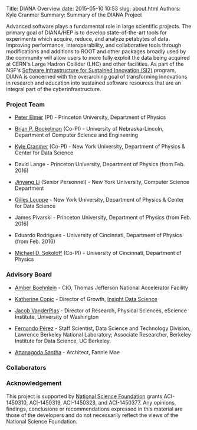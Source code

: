 Title: DIANA Overview
date: 2015-05-10 10:53
slug: about.html
Authors: Kyle Cranmer
Summary: Summary of the DIANA Project



Advanced software plays a fundamental role in large 
scientific projects. The primary goal of DIANA/HEP is to develop 
state-of-the-art tools for
experiments which acquire, reduce, and analyze petabytes of data.
Improving performance, interoperability, and collaborative tools
through modifications and additions to ROOT and other packages broadly used by the
community will allow users to more fully exploit the data being
acquired at CERN's Large Hadron Collider (LHC) and other facilities.
As part of the NSF's [Software Infrastructure for Sustained Innovation (SI2)](http://www.nsf.gov/funding/pgm_summ.jsp?pims_id=504817) program, DIANA is concerned with the overarching goal of transforming innovations in research and education into sustained software resources that are an integral part of the cyberinfrastructure.

<!--
### Focus Areas

   *  increase the CPU and IO performance needed to reduce
the iteration time so crucial to exploring new ideas, 

   *  develop
software to effectively exploit emerging many- and multi-core
hardware,

   * establish infrastructure for a higher-level of
collaborative analysis, building on the successful patterns used
for the Higgs boson discovery and enabling a deeper communication
between the theoretical community and the experimental community,

   * streamline efforts associated to reproducibility, analysis preservation, and data preservation by making these native concepts in the tools, 

   * promote the concept of software as a research product,

   *  improve the interoperability of HEP tools with the larger scientific software
ecosystem, incorporating best practices and algorithms from other disciplines into HEP, and

   *  provide training for students in these techniques.
-->

<!--
Advanced software plays a fundamental role in large 
scientific projects. The primary goal of DIANA/HEP (Data Intensive ANAlysis
for High Energy Physics) is to develop state-of-the-art tools for
experiments which acquire, reduce, and analyze petabytes of data.
Improving performance, interoperability, and collaborative tools
through modifications and additions to packages broadly used by the
community will allow users to more fully exploit the data being
acquired at CERN's Large Hadron Collider (LHC) and other facilities.
These experiments are addressing questions at the heart of physics
-- what are the underlying constituents of matter and how do they
interact? With the discovery of the Higgs boson in 2012, the Standard
Model of particle physics is complete. It provides an excellent
description of known particles and forces. However, the most
interesting questions remain open, for example: What is the dark matter 
which pervades the universe? Does space-time have additional symmetries
or extend beyond the 3 spatial dimensions we know? What is the
mechanism stabilizing the Higgs boson mass from enormous quantum
corrections? 


The next generation of experiments will collect exabyte-scale data samples 
to provide answers to these and many other questions. Analyzing this data will 
require new and better tools. DIANA will provide the CPU and IO performance needed to reduce
the iteration time so crucial to explore new ideas. We will develop
software to effectively exploit emerging many- and multi-core
hardware. We will establish infrastructure for a higher-level of
collaborative analysis, building on the successful patterns used
for the Higgs boson discovery and enabling a deeper communication
between the theoretical community and the experimental community.
DIANA's products will sit in the ROOT framework, already used by
our community of more than 10,000 particle and nuclear physicists.
By improving interoperability with the larger scientific software
ecosystem, DIANA will also incorporate best practices and algorithms
from other disciplines into HEP.  We will provide training for students
in these techniques.
Similarly, we will make our computing
insights, tools, and novel ideas related to collaborative analysis,
standards for data preservation, and best practices for treating
software as a research product available to the larger scientific
community.
-->

### Project Team

  * [Peter Elmer](http://www.princeton.edu/physics/people/display_person.xml?netid=gelmer&display=Research%20Staff) (PI) - Princeton University, Department of Physics

  * [Brian P. Bockelman](https://github.com/bbockelm) (Co-PI) - University of Nebraska-Lincoln, Department of Computer Science and Engineering

  * [Kyle Cranmer](http://theoryandpractice.org) (Co-PI) - New York University, Department of Physics & Center for Data Science

  * David Lange - Princeton University, Department of Physics (from Feb. 2016)

  * [Jinyang Li](http://www.news.cs.nyu.edu/~jinyang/) (Senior Personnel) - New York University, Computer Science Department

  * [Gilles Louppe](https://glouppe.github.io/) - New York University, Department of Physics & Center for Data Science

  * James Pivarski - Princeton University, Department of Physics (from Feb. 2016)

  * Eduardo Rodrigues - University of Cincinnati, Department of Physics (from Feb. 2016)

  * [Michael D. Sokoloff](http://www.artsci.uc.edu/departments/physics/fac_staff.html?eid=sokoloff&thecomp=uceprof) (Co-PI) - University of Cincinnati, Department of Physics


### Advisory Board

  * [Amber Boehnlein](https://www.jlab.org/div_dept/directorate/directors/ABoehnlein.html) - CIO, Thomas Jefferson National Accelerator Facility

  * [Katherine Copic](https://www.linkedin.com/in/kcopic) - Director of Growth, [Insight Data Science](http://insightdatascience.com)

  * [Jacob VanderPlas](http://staff.washington.edu/jakevdp/) - Director of Research, Physical Sciences, eScience Institute, University of Washington  

  * [Fernando Pérez](http://fperez.org) - Staff Scientist, Data Science and Technology Division, Lawrence Berkeley National Laboratory; Associate Researcher, Berkeley Institute for Data Science, UC Berkeley.

  * [Attanagoda Santha](https://www.linkedin.com/pub/attanagoda-santha/60/aba/399) - Architect, Fannie Mae

### Collaborators

### Acknowledgement

This project is supported by [National Science Foundation](http://nsf.gov) grants ACI-1450310, ACI-1450319, ACI-1450323, and ACI-1450377. Any opinions, findings, conclusions or recommendations expressed in this material are those of the developers and do not necessarily reflect the views of the National Science Foundation.


